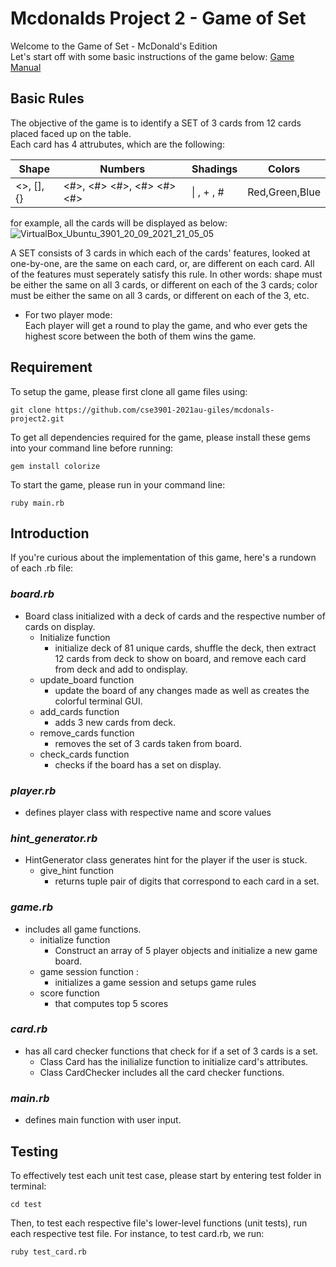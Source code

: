 # **Mcdonalds Project 2 - Game of Set**

Welcome to the Game of Set - McDonald's Edition  
Let's start off with some basic instructions of the game below: 
[Game Manual](https://www.setgame.com/sites/default/files/instructions/SET%20INSTRUCTIONS%20-%20ENGLISH.pdf)

## **Basic Rules** 

The objective of the game is to identify a SET of 3 cards from 12 cards placed faced up on the table.   
Each card has 4 attrubutes, which are the following: 

|Shape      |Numbers                  |Shadings    |Colors        |   
|-----------|-------------------------|------------|--------------|
|<>, [], {} |<#>,  <#> <#>,  <#> <#> <#>|\| , + , #  |Red,Green,Blue|
   
for example, all the cards will be displayed as below:   
  ![VirtualBox_Ubuntu_3901_20_09_2021_21_05_05](https://user-images.githubusercontent.com/70242213/134097078-fb5273b1-623e-43b4-ac03-1fc40d1c14cb.png)


A SET consists of 3 cards in which each of the cards' features, looked at one-by-one, are the same on each card, or, are different on each card. All of the features must seperately satisfy this rule. In other words: shape must be either the same on all 3 cards, or different on each of the 3 cards; color must be either the same on all 3 cards, or different on each of the 3, etc. 


+ For two player mode:  
    Each player will get a round to play the game, and who ever gets the highest score between the both of them wins the game.   
    
## **Requirement**
To setup the game, please first clone all game files using:

    git clone https://github.com/cse3901-2021au-giles/mcdonals-project2.git

To get all dependencies required for the game, please install these gems into your command line before running: 

    gem install colorize

To start the game, please run in your command line:

    ruby main.rb

## **Introduction**  
If you're curious about the implementation of this game, here's a rundown of each .rb file:
  
### *board.rb*
- Board class initialized with a deck of cards and the respective number of cards on display.
  - Initialize function
      - initialize deck of 81 unique cards, shuffle the deck, then extract 12 cards from deck to show on board, and remove each card from deck and add to ondisplay.
  - update_board function 
      - update the board of any changes made as well as creates the colorful terminal GUI.
  - add_cards function 
      - adds 3 new cards from deck.
  - remove_cards function 
      - removes the set of 3 cards taken from board.
  - check_cards function 
      - checks if the board has a set on display.

### *player.rb*
  - defines player class with respective name and score values

### *hint_generator.rb*
 - HintGenerator class generates hint for the player if the user is stuck.
    - give_hint function
       - returns tuple pair of digits that correspond to each card in a set. 

### *game.rb*  
  - includes all game functions.
    - initialize function
      - Construct an array of 5 player objects and initialize a new game board.
    - game session function :
      - initializes a game session and setups game rules
    - score function 
      - that computes top 5 scores

### *card.rb*  
  - has all card checker functions that check for if a set of 3 cards is a set.
    - Class Card has the inilialize function to initialize card's attributes.
    - Class CardChecker includes all the card checker functions.  

### *main.rb*  
  - defines main function with user input.
  
## **Testing**
To effectively test each unit test case, please start by entering test folder in terminal:

    cd test
  
Then, to test each respective file's lower-level functions (unit tests), run each respective test file. 
For instance, to test card.rb, we run:
    
    ruby test_card.rb

